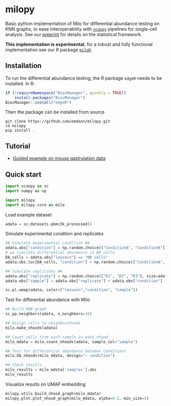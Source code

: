 # milopy
Basic python implementation of Milo for differential abundance testing on KNN graphs, to ease interoperability with [`scanpy`](https://scanpy.readthedocs.io/en/stable/index.html) pipelines for single-cell analysis. See our [preprint](https://www.biorxiv.org/content/10.1101/2020.11.23.393769v1) for details on the statistical framework.

**This implementation is experimental**, for a robust and fully functional implementation see our R package [`miloR`](https://github.com/MarioniLab/miloR).

## Installation

To run the differential abundance testing, the R package `edgeR` needs to be installed. In R:
```r
if (!requireNamespace("BiocManager", quietly = TRUE))
    install.packages("BiocManager")
BiocManager::install("edgeR")
```

Then the package can be installed from source
```
git clone https://github.com/emdann/milopy.git
cd milopy
pip install .
```

## Tutorial

* [Guided example on mouse gastrulation data](https://nbviewer.jupyter.org/github/emdann/milopy/blob/master/notebooks/milopy_example.ipynb)



## Quick start
```python
import scanpy as sc
import numpy as np

import milopy
import milopy.core as milo
```

Load example dataset
```python
adata = sc.datasets.pbmc3k_processed()
```

Simulate experimental condition and replicates
```python
## Simulate experimental condition ##
adata.obs["condition"] = np.random.choice(["ConditionA", "ConditionB"], size=adata.n_obs, p=[0.5,0.5])
# we simulate differential abundance in NK cells
DA_cells = adata.obs["louvain"] == "NK cells"
adata.obs.loc[DA_cells, "condition"] = np.random.choice(["ConditionA", "ConditionB"], size=sum(DA_cells), p=[0.2,0.8])

## Simulate replicates ##
adata.obs["replicate"] = np.random.choice(["R1", "R2", "R3"], size=adata.n_obs)
adata.obs["sample"] = adata.obs["replicate"] + adata.obs["condition"]

sc.pl.umap(adata, color=["louvain","condition", "sample"])
```

Test for differential abundance with Milo
```python
## Build KNN graph
sc.pp.neighbors(adata, n_neighbors=10)

## Assign cells to neighbourhoods
milo.make_nhoods(adata)

## Count cells from each sample in each nhood
milo_mdata = milo.count_nhoods(adata, sample_col="sample")

## Test for differential abundance between conditions
milo.DA_nhoods(milo_mdata, design="~ condition")

## Check results
milo_results = milo_mdata['samples'].obs
milo_results
```

Visualize results on UMAP embedding
```python
milopy.utils.build_nhood_graph(milo_mdata)
milopy.plot.plot_nhood_graph(milo_mdata, alpha=0.2, min_size=5)
```
